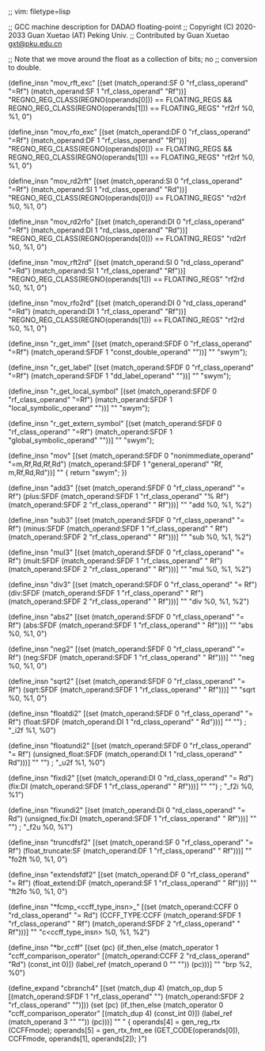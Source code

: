 ;; vim: filetype=lisp

;; GCC machine description for DADAO floating-point
;; Copyright (C) 2020-2033 Guan Xuetao (AT) Peking Univ.
;; Contributed by Guan Xuetao <gxt@pku.edu.cn>

;; Note that we move around the float as a collection of bits; no
;; conversion to double.

(define_insn "mov_rft_exc"
  [(set (match_operand:SF 0 "rf_class_operand" "=Rf")
	(match_operand:SF 1 "rf_class_operand"  "Rf"))]
	"REGNO_REG_CLASS(REGNO(operands[0])) == FLOATING_REGS &&
	 REGNO_REG_CLASS(REGNO(operands[1])) == FLOATING_REGS"
	"rf2rf	%0, %1, 0")

(define_insn "mov_rfo_exc"
  [(set (match_operand:DF 0 "rf_class_operand" "=Rf")
	(match_operand:DF 1 "rf_class_operand"  "Rf"))]
	"REGNO_REG_CLASS(REGNO(operands[0])) == FLOATING_REGS &&
	 REGNO_REG_CLASS(REGNO(operands[1])) == FLOATING_REGS"
	"rf2rf	%0, %1, 0")

(define_insn "mov_rd2rft"
  [(set (match_operand:SI 0 "rf_class_operand" "=Rf")
	(match_operand:SI 1 "rd_class_operand"  "Rd"))]
	"REGNO_REG_CLASS(REGNO(operands[0])) == FLOATING_REGS"
	"rd2rf	%0, %1, 0")

(define_insn "mov_rd2rfo"
  [(set (match_operand:DI 0 "rf_class_operand" "=Rf")
	(match_operand:DI 1 "rd_class_operand"  "Rd"))]
	"REGNO_REG_CLASS(REGNO(operands[0])) == FLOATING_REGS"
	"rd2rf	%0, %1, 0")

(define_insn "mov_rft2rd"
  [(set (match_operand:SI 0 "rd_class_operand" "=Rd")
	(match_operand:SI 1 "rf_class_operand"  "Rf"))]
	"REGNO_REG_CLASS(REGNO(operands[1])) == FLOATING_REGS"
	"rf2rd	%0, %1, 0")

(define_insn "mov_rfo2rd"
  [(set (match_operand:DI 0 "rd_class_operand" "=Rd")
	(match_operand:DI 1 "rf_class_operand"  "Rf"))]
	"REGNO_REG_CLASS(REGNO(operands[1])) == FLOATING_REGS"
	"rf2rd	%0, %1, 0")

(define_insn "r<mode>_get_imm"
  [(set (match_operand:SFDF 0 "rf_class_operand" "=Rf")
        (match_operand:SFDF 1 "const_double_operand"  ""))]
	""
	"swym");

(define_insn "r<mode>_get_label"
  [(set (match_operand:SFDF 0 "rf_class_operand" "=Rf")
        (match_operand:SFDF 1 "dd_label_operand"  ""))]
	""
	"swym");

(define_insn "r<mode>_get_local_symbol"
  [(set (match_operand:SFDF 0 "rf_class_operand" "=Rf")
        (match_operand:SFDF 1 "local_symbolic_operand" ""))]
	""
	"swym");

(define_insn "r<mode>_get_extern_symbol"
  [(set (match_operand:SFDF 0 "rf_class_operand" "=Rf")
        (match_operand:SFDF 1 "global_symbolic_operand" ""))]
	""
	"swym");

(define_insn "mov<mode>"
  [(set (match_operand:SFDF 0 "nonimmediate_operand" "=m,Rf,Rd,Rf,Rd")
	(match_operand:SFDF 1 "general_operand"      "Rf, m,Rf,Rd,Rd"))]
	""
	{
	  return "swym";
	})

(define_insn "add<mode>3"
  [(set        (match_operand:SFDF 0 "rf_class_operand" "= Rf")
    (plus:SFDF (match_operand:SFDF 1 "rf_class_operand" "% Rf")
               (match_operand:SFDF 2 "rf_class_operand" "  Rf")))]
	""
	"<ftfo>add	%0, %1, %2")

(define_insn "sub<mode>3"
  [(set         (match_operand:SFDF 0 "rf_class_operand" "= Rf")
    (minus:SFDF (match_operand:SFDF 1 "rf_class_operand" "  Rf")
                (match_operand:SFDF 2 "rf_class_operand" "  Rf")))]
	""
	"<ftfo>sub	%0, %1, %2")

(define_insn "mul<mode>3"
  [(set        (match_operand:SFDF 0 "rf_class_operand" "= Rf")
    (mult:SFDF (match_operand:SFDF 1 "rf_class_operand" "  Rf")
               (match_operand:SFDF 2 "rf_class_operand" "  Rf")))]
	""
	"<ftfo>mul	%0, %1, %2")

(define_insn "div<mode>3"
  [(set       (match_operand:SFDF 0 "rf_class_operand" "= Rf")
    (div:SFDF (match_operand:SFDF 1 "rf_class_operand" "  Rf")
              (match_operand:SFDF 2 "rf_class_operand" "  Rf")))]
	""
	"<ftfo>div	%0, %1, %2")

(define_insn "abs<mode>2"
  [(set       (match_operand:SFDF 0 "rf_class_operand" "= Rf")
    (abs:SFDF (match_operand:SFDF 1 "rf_class_operand" "  Rf")))]
	""
	"<ftfo>abs	%0, %1, 0")

(define_insn "neg<mode>2"
  [(set       (match_operand:SFDF 0 "rf_class_operand" "= Rf")
    (neg:SFDF (match_operand:SFDF 1 "rf_class_operand" "  Rf")))]
	""
	"<ftfo>neg	%0, %1, 0")

(define_insn "sqrt<mode>2"
  [(set        (match_operand:SFDF 0 "rf_class_operand" "= Rf")
    (sqrt:SFDF (match_operand:SFDF 1 "rf_class_operand" "  Rf")))]
	""
	"<ftfo>sqrt	%0, %1, 0")

(define_insn "floatdi<mode>2"
  [(set         (match_operand:SFDF 0 "rf_class_operand" "= Rf")
    (float:SFDF (match_operand:DI   1 "rd_class_operand" "  Rd")))]
	"" "")
;	"<ftfo>_i2f	%1, %0")

(define_insn "floatundi<mode>2"
  [(set                  (match_operand:SFDF 0 "rf_class_operand" "= Rf")
    (unsigned_float:SFDF (match_operand:DI   1 "rd_class_operand" "  Rd")))]
	"" "")
;	"<ftfo>_u2f	%1, %0")

(define_insn "fix<mode>di2"
  [(set     (match_operand:DI   0 "rd_class_operand" "= Rd")
    (fix:DI (match_operand:SFDF 1 "rf_class_operand" "  Rf")))]
	"" "")
;	"<ftfo>_f2i	%0, %1")

(define_insn "fix<mode>undi2"
  [(set              (match_operand:DI   0 "rd_class_operand" "= Rd")
    (unsigned_fix:DI (match_operand:SFDF 1 "rf_class_operand" "  Rf")))]
	"" "")
;	"<ftfo>_f2u	%0, %1")

(define_insn "truncdfsf2"
  [(set                (match_operand:SF 0 "rf_class_operand" "= Rf")
    (float_truncate:SF (match_operand:DF 1 "rf_class_operand" "  Rf")))]
	""
	"fo2ft	%0, %1, 0")

(define_insn "extendsfdf2"
  [(set              (match_operand:DF 0 "rf_class_operand" "= Rf")
    (float_extend:DF (match_operand:SF 1 "rf_class_operand" "  Rf")))]
	""
	"ft2fo	%0, %1, 0")

(define_insn "*fcmp_<ccff_type_insn>_<mode>"
  [(set             (match_operand:CCFF 0 "rd_class_operand" "= Rd")
    (CCFF_TYPE:CCFF (match_operand:SFDF 1 "rf_class_operand" "  Rf")
                    (match_operand:SFDF 2 "rf_class_operand" "  Rf")))]
	""
	"<ftfo>c<ccff_type_insn>	%0, %1, %2")

(define_insn "*br_ccff"
  [(set (pc)
    (if_then_else
      (match_operator 1 "ccff_comparison_operator"
        [(match_operand:CCFF 2 "rd_class_operand" "Rd") (const_int 0)])
      (label_ref (match_operand 0 "" ""))
      (pc)))]
	""
	"brp	%2, %0")

(define_expand "cbranch<mode>4"
  [(set (match_dup 4)
        (match_op_dup 5 [(match_operand:SFDF 1 "rf_class_operand" "")
                         (match_operand:SFDF 2 "rf_class_operand" "")]))
   (set (pc)
        (if_then_else    (match_operator     0 "ccff_comparison_operator"
                        [(match_dup 4) (const_int 0)])
          (label_ref     (match_operand      3 "" ""))
          (pc)))]
	""
	"
{
	operands[4] = gen_reg_rtx (CCFFmode);
	operands[5] = gen_rtx_fmt_ee (GET_CODE(operands[0]), CCFFmode, operands[1], operands[2]);
}")
